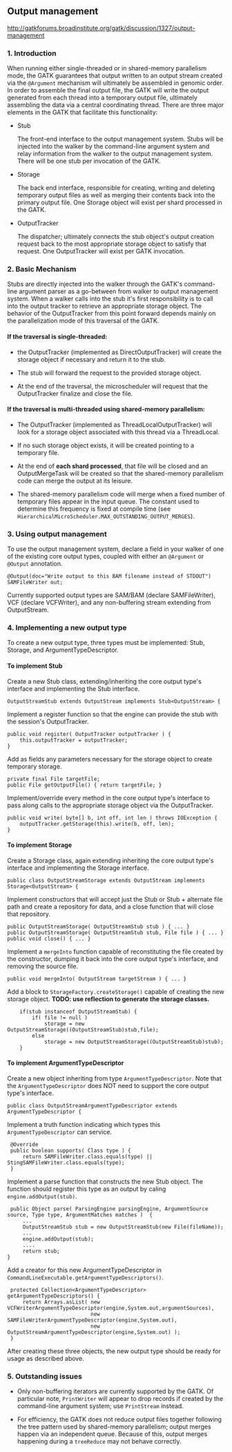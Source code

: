 ## Output management

http://gatkforums.broadinstitute.org/gatk/discussion/1327/output-management

<h3>1. Introduction</h3>
<p>When running either single-threaded or in shared-memory parallelism mode, the GATK guarantees that output written to an output stream created via the <code>@Argument</code> mechanism will ultimately be assembled in genomic order.  In order to assemble the final output file, the GATK will write the output generated from each thread into a temporary output file, ultimately assembling the data via a central coordinating thread.  There are three major elements in the GATK that facilitate this functionality:</p>
<ul>
<li>
<p>Stub</p>
<p>The front-end interface to the output management system.  Stubs will be injected into the walker by the command-line argument system and relay information from the walker to the output management system.  There will be one stub per invocation of the GATK.</p>
</li>
<li>
<p>Storage</p>
<p>The back end interface, responsible for creating, writing and deleting temporary output files as well as merging their contents back into the primary output file.  One Storage object will exist per shard processed in the GATK.</p>
</li>
<li>
<p>OutputTracker</p>
<p>The dispatcher; ultimately connects the stub object's output creation request back to the most appropriate storage object to satisfy that request.  One OutputTracker will exist per GATK invocation.</p>
</li>
</ul>
<h3>2. Basic Mechanism</h3>
<p>Stubs are directly injected into the walker through the GATK's command-line argument parser as a go-between from walker to output management system.  When a walker calls into the stub it's first responsibility is to call into the output tracker to retrieve an appropriate storage object.  The behavior of the OutputTracker from this point forward depends mainly on the parallelization mode of this traversal of the GATK.</p>
<h4>If the traversal is single-threaded:</h4>
<ul>
<li>
<p>the OutputTracker (implemented as DirectOutputTracker) will create the storage object if necessary and return it to the stub.</p>
</li>
<li>
<p>The stub will forward the request to the provided storage object.  </p>
</li>
<li>At the end of the traversal, the microscheduler will request that the OutputTracker finalize and close the file.</li>
</ul>
<h4>If the traversal is multi-threaded using shared-memory parallelism:</h4>
<ul>
<li>
<p>The OutputTracker (implemented as ThreadLocalOutputTracker) will look for a storage object associated with this thread via a ThreadLocal.  </p>
</li>
<li>
<p>If no such storage object exists, it will be created pointing to a temporary file.  </p>
</li>
<li>
<p>At the end of <strong>each shard processed</strong>, that file will be closed and an OutputMergeTask will be created so that the shared-memory parallelism code can merge the output at its leisure.</p>
</li>
<li>The shared-memory parallelism code will merge when a fixed number of temporary files appear in the input queue.  The constant used to determine this frequency is fixed at compile time (see <code>HierarchicalMicroScheduler.MAX_OUTSTANDING_OUTPUT_MERGES</code>).</li>
</ul>
<h3>3. Using output management</h3>
<p>To use the output management system, declare a field in your walker of one of the existing core output types, coupled with either an <code>@Argument</code> or <code>@Output</code> annotation.</p>
<pre><code class="pre_md">@Output(doc="Write output to this BAM filename instead of STDOUT")
SAMFileWriter out;</code class="pre_md"></pre>
<p>Currently supported output types are SAM/BAM (declare SAMFileWriter), VCF (declare VCFWriter), and any non-buffering stream extending from OutputStream.</p>
<h3>4. Implementing a new output type</h3>
<p>To create a new output type, three types must be implemented: Stub, Storage, and ArgumentTypeDescriptor.</p>
<h4>To implement Stub</h4>
<p>Create a new Stub class, extending/inheriting the core output type's interface and implementing the Stub interface.</p>
<pre><code class="pre_md">OutputStreamStub extends OutputStream implements Stub&lt;OutputStream&gt; {</code class="pre_md"></pre>
<p>Implement a register function so that the engine can provide the stub with the session's OutputTracker.</p>
<pre><code class="pre_md">public void register( OutputTracker outputTracker ) {
    this.outputTracker = outputTracker;
}</code class="pre_md"></pre>
<p>Add as fields any parameters necessary for the storage object to create temporary storage.</p>
<pre><code class="pre_md">private final File targetFile;
public File getOutputFile() { return targetFile; }</code class="pre_md"></pre>
<p>Implement/override every method in the core output type's interface to pass along calls to the appropriate storage object via the OutputTracker.</p>
<pre><code class="pre_md">public void write( byte[] b, int off, int len ) throws IOException {
    outputTracker.getStorage(this).write(b, off, len);
}</code class="pre_md"></pre>
<h4>To implement Storage</h4>
<p>Create a Storage class, again extending inheriting the core output type's interface and implementing the Storage interface.</p>
<pre><code class="pre_md">public class OutputStreamStorage extends OutputStream implements Storage&lt;OutputStream&gt; {</code class="pre_md"></pre>
<p>Implement constructors that will accept just the Stub or Stub + alternate file path and create a repository for data, and a close function that will close that repository.</p>
<pre><code class="pre_md">public OutputStreamStorage( OutputStreamStub stub ) { ... }
public OutputStreamStorage( OutputStreamStub stub, File file ) { ... }
public void close() { ... }</code class="pre_md"></pre>
<p>Implement a <code>mergeInto</code> function capable of reconstituting the file created by the constructor, dumping it back into the core output type's interface, and removing the source file.</p>
<pre><code class="pre_md">public void mergeInto( OutputStream targetStream ) { ... }</code class="pre_md"></pre>
<p>Add a block to <code>StorageFactory.createStorage()</code> capable of creating the new storage object.  <strong>TODO: use reflection to generate the storage classes.</strong></p>
<pre><code class="pre_md">    if(stub instanceof OutputStreamStub) {
        if( file != null )
            storage = new OutputStreamStorage((OutputStreamStub)stub,file);
        else
            storage = new OutputStreamStorage((OutputStreamStub)stub);
    }</code class="pre_md"></pre>
<h4>To implement ArgumentTypeDescriptor</h4>
<p>Create a new object inheriting from type <code>ArgumentTypeDescriptor</code>.  Note that the <code>ArgumentTypeDescriptor</code> does NOT need to support the core output type's interface.</p>
<pre><code class="pre_md">public class OutputStreamArgumentTypeDescriptor extends ArgumentTypeDescriptor {</code class="pre_md"></pre>
<p>Implement a truth function indicating which types this <code>ArgumentTypeDescriptor</code> can service.</p>
<pre><code class="pre_md"> @Override
 public boolean supports( Class type ) {
     return SAMFileWriter.class.equals(type) || StingSAMFileWriter.class.equals(type);
 }</code class="pre_md"></pre>
<p>Implement a parse function that constructs the new Stub object.  The function should register this type as an output by caling <code>engine.addOutput(stub)</code>.</p>
<pre><code class="pre_md"> public Object parse( ParsingEngine parsingEngine, ArgumentSource source, Type type, ArgumentMatches matches )  {
     ...
     OutputStreamStub stub = new OutputStreamStub(new File(fileName));
     ...
     engine.addOutput(stub);
     ....
     return stub;
}</code class="pre_md"></pre>
<p>Add a creator for this new ArgumentTypeDescriptor in <code>CommandLineExecutable.getArgumentTypeDescriptors()</code>.</p>
<pre><code class="pre_md"> protected Collection&lt;ArgumentTypeDescriptor&gt; getArgumentTypeDescriptors() {
     return Arrays.asList( new VCFWriterArgumentTypeDescriptor(engine,System.out,argumentSources),
                           new SAMFileWriterArgumentTypeDescriptor(engine,System.out),
                           new OutputStreamArgumentTypeDescriptor(engine,System.out) );
 }</code class="pre_md"></pre>
<p>After creating these three objects, the new output type should be ready for usage as described above.</p>
<h3>5. Outstanding issues</h3>
<ul>
<li>
<p>Only non-buffering iterators are currently supported by the GATK.  Of particular note, <code>PrintWriter</code> will appear to drop records if created by the command-line argument system; use <code>PrintStream</code> instead.</p>
</li>
<li>For efficiency, the GATK does not reduce output files together following the tree pattern used by shared-memory parallelism; output merges happen via an independent queue.  Because of this, output merges happening during a <code>treeReduce</code> may not behave correctly.</li>
</ul>